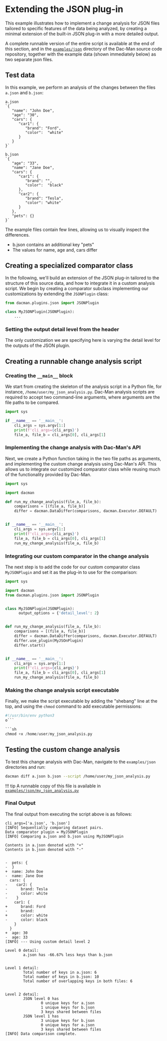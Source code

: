 # Extending the JSON plug-in

This example illustrates how to implement a change analysis for JSON files
tailored to specific features of the data being analyzed,
by creating a minimal extension of the built-in JSON plug-in
with a more detailed output.

A complete runnable version of the entire script is available at the end of this section,
and in the [`examples/json`](https://github.com/dghoshal-lbl/dac-man/blob/master/examples/json/)
directory of the Dac-Man source code repository,
together with the example data (shown immediately below) as two separate json files.

## Test data

In this example, we perform an analysis of the changes between the files `a.json` and `b.json`:

```
a.json
`{
   "name": "John Doe",
   "age": "30",
   "cars": {
      "car1": {
         "brand": "Ford",
         "color":  "white"
      }
   }
}`

b.json
`{
   "age": "33",
   "name": "Jane Doe",
   "cars": {
      "car1": {
         "brand": "",
         "color":  "black"
      },
      "car2": {
         "brand": "Tesla",
         "color": "white"
      }
   },
   "pets": {}
}`
```
The example files contain few lines, allowing us to visually inspect the
differences.
- b.json contains an additional key "pets"
- The values for name, age and, cars differ

## Creating a specialized comparator class

In the following, we'll build an extension of the JSON plug-in tailored to the
structure of this source data, and how to integrate it in a custom analysis script.
We begin by creating a comparator subclass implementing our customizations
by extending the `JSONPlugin` class:


```py
from dacman.plugins.json import JSONPlugin

class MyJSONPlugin(JSONPlugin):
    ...
```

### Setting the output detail level from the header
The only customization we are specifying here is varying the detail level
for the outputs of the JSON plugin.

## Creating a runnable change analysis script

### Creating the `__main__` block

We start from creating the skeleton of the analysis script in a Python file,
for instance, `/home/user/my_json_analysis.py`.
Dac-Man analysis scripts are required to accept two command-line arguments,
where arguments are the file paths to be compared.

```py
import sys

if __name__ == '__main__':
    cli_args = sys.argv[1:]
    print(f'cli_args={cli_args}')
    file_a, file_b = cli_args[0], cli_args[1]
```

### Implementing the change analysis with Dac-Man's API

Next, we create a Python function taking in the two file paths as arguments,
and implementing the custom change analysis using Dac-Man's API.
This allows us to integrate our customized comparator class
while reusing much of the functionality provided by Dac-Man.

```py
import sys

import dacman

def run_my_change_analysis(file_a, file_b):
    comparisons = [(file_a, file_b)]
    differ = dacman.DataDiffer(comparisons, dacman.Executor.DEFAULT)


if __name__ == '__main__':
    cli_args = sys.argv[1:]
    print(f'cli_args={cli_args}')
    file_a, file_b = cli_args[0], cli_args[1]
    run_my_change_analysis(file_a, file_b)
```

### Integrating our custom comparator in the change analysis

The next step is to add the code for our custom comparator class `MyJSONPlugin`
and set it as the plug-in to use for the comparison:

```py
import sys

import dacman
from dacman.plugins.json import JSONPlugin


class MyJSONPlugin(JSONPlugin):
      output_options = {'detail_level': 2}


def run_my_change_analysis(file_a, file_b):
    comparisons = [(file_a, file_b)]
    differ = dacman.DataDiffer(comparisons, dacman.Executor.DEFAULT)
    differ.use_plugin(MyJSOnPlugin)
    differ.start()


if __name__ == '__main__':
    cli_args = sys.argv[1:]
    print(f'cli_args={cli_args}')
    file_a, file_b = cli_args[0], cli_args[1]
    run_my_change_analysis(file_a, file_b)
```

### Making the change analysis script executable

Finally, we make the script executable by adding the "shebang" line at the top,
and using the `chmod` command to add executable permissions:

```py
#!/usr/bin/env python3
o```

```sh
chmod +x /home/user/my_json_analysis.py
```

## Testing the custom change analysis

To test this change analysis with Dac-Man,
navigate to the `examples/json` directories and run:

```sh
dacman diff a.json b.json --script /home/user/my_json_analysis.py
```

!!! tip
    A runnable copy of this file is available in [`examples/json/my_json_analysis.py`](https://github.com/dghoshal-lbl/dac-man/blob/master/examples/json/my_json_analysis.py)


### Final Output
The final output from executing the script above is as follows:

```
cli_args=['a.json', 'b.json']
[INFO] Sequentially comparing dataset pairs.
Data comparator plugin = MyJSONPlugin
[INFO] Comparing a.json and b.json using MyJSONPlugin

Contents in a.json denoted with "+"
Contents in b.json denoted with "-"


-  pets: {
-  }
+  name: John Doe
-  name: Jane Doe
  cars: {
-    car2: {
-      brand: Tesla
-      color: white
-    }
    car1: {
+      brand: Ford
-      brand:
+      color: white
-      color: black
    }
  }
+  age: 30
-  age: 33
[INFO] --- Using custom detail level 2

Level 0 detail:
        a.json has -66.67% less keys than b.json


Level 1 detail:
        Total number of keys in a.json: 6
        Total number of keys in b.json: 10
        Total number of overlapping keys in both files: 6


Level 2 detail:
        JSON level 0 has
                0 unique keys for a.json
                1 unique keys for b.json
                3 keys shared between files
        JSON level 1 has
                3 unique keys for b.json
                0 unique keys for a.json
                3 keys shared between files
[INFO] Data comparison complete.
```